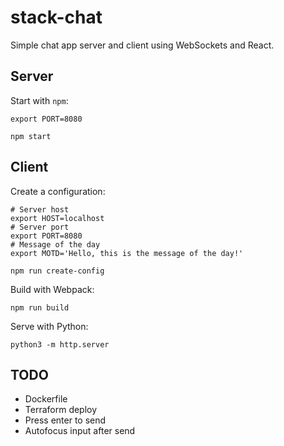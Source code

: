 # stack-chat

Simple chat app server and client using WebSockets and React.

## Server

Start with `npm`:

```shell
export PORT=8080

npm start
```

## Client

Create a configuration:

```shell
# Server host
export HOST=localhost
# Server port
export PORT=8080
# Message of the day
export MOTD='Hello, this is the message of the day!'

npm run create-config
```

Build with Webpack:

```shell
npm run build
```

Serve with Python:

```shell
python3 -m http.server
```

## TODO

* Dockerfile
* Terraform deploy
* Press enter to send
* Autofocus input after send
